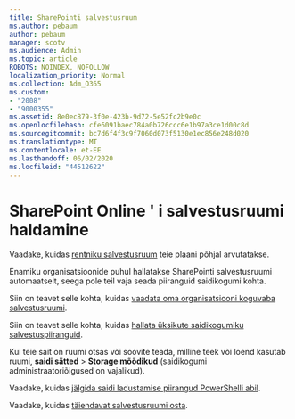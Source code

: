 ```yaml
---
title: SharePointi salvestusruum
ms.author: pebaum
author: pebaum
manager: scotv
ms.audience: Admin
ms.topic: article
ROBOTS: NOINDEX, NOFOLLOW
localization_priority: Normal
ms.collection: Adm_O365
ms.custom:
- "2008"
- "9000355"
ms.assetid: 8e0ec879-3f0e-423b-9d72-5e52fc2b9e0c
ms.openlocfilehash: cfe6091baec784a0b726ccc6e1b97a3ce1d00c8d
ms.sourcegitcommit: bc7d6f4f3c9f7060d073f5130e1ec856e248d020
ms.translationtype: MT
ms.contentlocale: et-EE
ms.lasthandoff: 06/02/2020
ms.locfileid: "44512622"
---
```

# <a name="manage-your-sharepoint-online-storage"></a>SharePoint Online ' i salvestusruumi haldamine

Vaadake, kuidas [rentniku salvestusruum](https://docs.microsoft.com/office365/servicedescriptions/sharepoint-online-service-description/sharepoint-online-limits?redirectedfrom=MSDN#limits-by-plan) teie plaani põhjal arvutatakse.

Enamiku organisatsioonide puhul hallatakse SharePointi salvestusruumi automaatselt, seega pole teil vaja seada piiranguid saidikogumi kohta.

Siin on teavet selle kohta, kuidas [vaadata oma organisatsiooni koguvaba salvestusruumi](https://docs.microsoft.com/sharepoint/manage-site-collection-storage-limits).

Siin on teavet selle kohta, kuidas [hallata üksikute saidikogumiku salvestuspiiranguid](https://docs.microsoft.com/sharepoint/manage-site-collection-storage-limits#manage-individual-site-storage-limits).

Kui teie sait on ruumi otsas või soovite teada, milline teek või loend kasutab ruumi, **saidi sätted**  >  **Storage mõõdikud** (saidikogumi administraatoriõigused on vajalikud).

Vaadake, kuidas [jälgida saidi ladustamise piirangud PowerShelli abil](https://docs.microsoft.com/sharepoint/manage-site-collection-storage-limits#monitor-site-storage-limits-by-using-powershell).

Vaadake, kuidas [täiendavat salvestusruumi osta](https://docs.microsoft.com/microsoft-365/commerce/add-storage-space). 
  